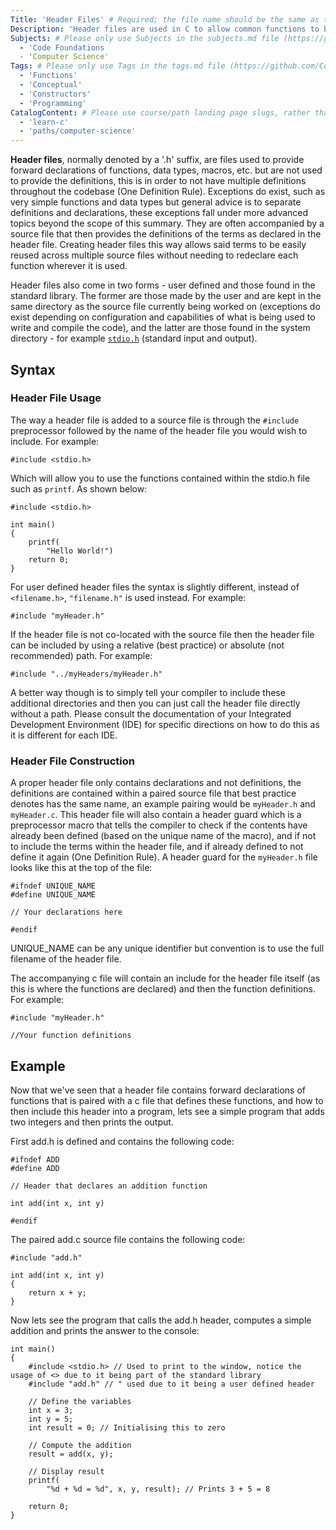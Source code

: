 ```yaml
---
Title: 'Header Files' # Required; the file name should be the same as the title, but lowercase, with dashes instead of spaces, and all punctuation removed
Description: 'Header files are used in C to allow common functions to be used across multiple files without having to copy their declarations and definitions.' # Required; ideally under 150 characters and starts with a present-tense verb (used in search engine results and content previews)
Subjects: # Please only use Subjects in the subjects.md file (https://github.com/Codecademy/docs/blob/main/documentation/subjects.md). If that list feels insufficient, feel free to create a new Subject and add it to subjects.md in your PR!
  - 'Code Foundations
  - 'Computer Science'
Tags: # Please only use Tags in the tags.md file (https://github.com/Codecademy/docs/blob/main/documentation/tags.md). If that list feels insufficient, feel free to create a new Tag and add it to tags.md in your PR!
  - 'Functions'
  - 'Conceptual'
  - 'Constructors'
  - 'Programming'
CatalogContent: # Please use course/path landing page slugs, rather than linking to individual content items. If listing multiple items, please put the most relevant one first
  - 'learn-c'
  - 'paths/computer-science'
---
```


**Header files**, normally denoted by a '.h' suffix, are files used to provide forward declarations of functions, data types, macros, etc. but are not used to provide the definitions, this is in order to not have multiple definitions throughout the codebase (One Definition Rule). Exceptions do exist, such as very simple functions and data types but general advice is to separate definitions and declarations, these exceptions fall under more advanced topics beyond the scope of this summary. They are often accompanied by a source file that then provides the definitions of the terms as declared in the header file. Creating header files this way allows said terms to be easily reused across multiple source files without needing to redeclare each function wherever it is used.

Header files also come in two forms - user defined and those found in the standard library. The former are those made by the user and are kept in the same directory as the source file currently being worked on (exceptions do exist depending on configuration and capabilities of what is being used to write and compile the code), and the latter are those found in the system directory - for example [```stdio.h```](https://en.wikipedia.org/wiki/C_file_input/output) (standard input and output).

## Syntax

### Header File Usage

The way a header file is added to a source file is through the ```#include``` preprocessor followed by the name of the header file you would wish to include. For example:

```#include <stdio.h>```

Which will allow you to use the functions contained within the stdio.h file such as ```printf```. As shown below:

```
#include <stdio.h>

int main()
{
    printf(
        "Hello World!")
    return 0;
}
```

For user defined header files the syntax is slightly different, instead of ```<filename.h>```, ```"filename.h"``` is used instead. For example:

```#include "myHeader.h"```

If the header file is not co-located with the source file then the header file can be included by using a relative (best practice) or absolute (not recommended) path. For example:

```#include "../myHeaders/myHeader.h"```

A better way though is to simply tell your compiler to include these additional directories and then you can just call the header file directly without a path. Please consult the documentation of your Integrated Development Environment (IDE) for specific directions on how to do this as it is different for each IDE.

### Header File Construction

A proper header file only contains declarations and not definitions, the definitions are contained within a paired source file that best practice denotes has the same name, an example pairing would be ```myHeader.h``` and ```myHeader.c```. This header file will also contain a header guard which is a preprocessor macro that tells the compiler to check if the contents have already been defined (based on the unique name of the macro), and if not to include the terms within the header file, and if already defined to not define it again (One Definition Rule). A header guard for the ```myHeader.h``` file looks like this at the top of the file:

```
#ifndef UNIQUE_NAME
#define UNIQUE_NAME

// Your declarations here

#endif
```

UNIQUE_NAME can be any unique identifier but convention is to use the full filename of the header file.

The accompanying c file will contain an include for the header file itself (as this is where the functions are declared) and then the function definitions. For example:

```
#include "myHeader.h"

//Your function definitions
```


## Example

Now that we've seen that a header file contains forward declarations of functions that is paired with a c file that defines these functions, and how to then include this header into a program, lets see a simple program that adds two integers and then prints the output.


First add.h is defined and contains the following code:

```
#ifndef ADD
#define ADD

// Header that declares an addition function

int add(int x, int y)

#endif
```

The paired add.c source file contains the following code:

```
#include "add.h"

int add(int x, int y)
{
    return x + y;
}
```

Now lets see the program that calls the add.h header, computes a simple addition and prints the answer to the console:

```
int main()
{
    #include <stdio.h> // Used to print to the window, notice the usage of <> due to it being part of the standard library
    #include "add.h" // " used due to it being a user defined header
    
    // Define the variables
    int x = 3;
    int y = 5;
    int result = 0; // Initialising this to zero

    // Compute the addition
    result = add(x, y);

    // Display result
    printf(
        "%d + %d = %d", x, y, result); // Prints 3 + 5 = 8

    return 0;
}
```